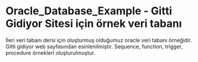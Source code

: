 # Oracle_Database_Example - Gitti Gidiyor Sitesi için örnek veri tabanı
İleri veri tabanı dersi için oluşturmuş olduğumuz oracle veri tabanı örneğidir. Gitti gidiyor web sayfasından esinlenilmiştir.
Sequence, function, trigger, procedure örnekleri oluşturulmuştur.
